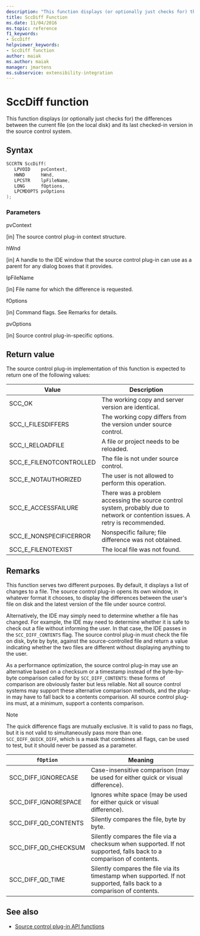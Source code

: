 ```yaml
---
description: "This function displays (or optionally just checks for) the differences between the current file (on the local disk) and its last checked-in version in the source control system."
title: SccDiff Function
ms.date: 11/04/2016
ms.topic: reference
f1_keywords:
- SccDiff
helpviewer_keywords:
- SccDiff function
author: maiak
ms.author: maiak
manager: jmartens
ms.subservice: extensibility-integration
---
```

# SccDiff function

This function displays (or optionally just checks for) the differences between the current file (on the local disk) and its last checked-in version in the source control system.

## Syntax

```cpp
SCCRTN SccDiff(
   LPVOID    pvContext,
   HWND      hWnd,
   LPCSTR    lpFileName,
   LONG      fOptions,
   LPCMDOPTS pvOptions
);
```

### Parameters
 pvContext

[in] The source control plug-in context structure.

 hWnd

[in] A handle to the IDE window that the source control plug-in can use as a parent for any dialog boxes that it provides.

 lpFileName

[in] File name for which the difference is requested.

 fOptions

[in] Command flags. See Remarks for details.

 pvOptions

[in] Source control plug-in-specific options.

## Return value
 The source control plug-in implementation of this function is expected to return one of the following values:

|Value|Description|
|-----------|-----------------|
|SCC_OK|The working copy and server version are identical.|
|SCC_I_FILESDIFFERS|The working copy differs from the version under source control.|
|SCC_I_RELOADFILE|A file or project needs to be reloaded.|
|SCC_E_FILENOTCONTROLLED|The file is not under source control.|
|SCC_E_NOTAUTHORIZED|The user is not allowed to perform this operation.|
|SCC_E_ACCESSFAILURE|There was a problem accessing the source control system, probably due to network or contention issues. A retry is recommended.|
|SCC_E_NONSPECIFICERROR|Nonspecific failure; file difference was not obtained.|
|SCC_E_FILENOTEXIST|The local file was not found.|

## Remarks
 This function serves two different purposes. By default, it displays a list of changes to a file. The source control plug-in opens its own window, in whatever format it chooses, to display the differences between the user's file on disk and the latest version of the file under source control.

 Alternatively, the IDE may simply need to determine whether a file has changed. For example, the IDE may need to determine whether it is safe to check out a file without informing the user. In that case, the IDE passes in the `SCC_DIFF_CONTENTS` flag. The source control plug-in must check the file on disk, byte by byte, against the source-controlled file and return a value indicating whether the two files are different without displaying anything to the user.

 As a performance optimization, the source control plug-in may use an alternative based on a checksum or a timestamp instead of the byte-by-byte comparison called for by `SCC_DIFF_CONTENTS`: these forms of comparison are obviously faster but less reliable. Not all source control systems may support these alternative comparison methods, and the plug-in may have to fall back to a contents comparison. All source control plug-ins must, at a minimum, support a contents comparison.

> [!NOTE]
> The quick difference flags are mutually exclusive. It is valid to pass no flags, but it is not valid to simultaneously pass more than one. `SCC_DIFF_QUICK_DIFF`, which is a mask that combines all flags, can be used to test, but it should never be passed as a parameter.

|`fOption`|Meaning|
|---------------|-------------|
|SCC_DIFF_IGNORECASE|Case-insensitive comparison (may be used for either quick or visual difference).|
|SCC_DIFF_IGNORESPACE|Ignores white space (may be used for either quick or visual difference).|
|SCC_DIFF_QD_CONTENTS|Silently compares the file, byte by byte.|
|SCC_DIFF_QD_CHECKSUM|Silently compares the file via a checksum when supported. If not supported, falls back to a comparison of contents.|
|SCC_DIFF_QD_TIME|Silently compares the file via its timestamp when supported. If not supported, falls back to a comparison of contents.|

## See also
- [Source control plug-in API functions](../extensibility/source-control-plug-in-api-functions.md)
